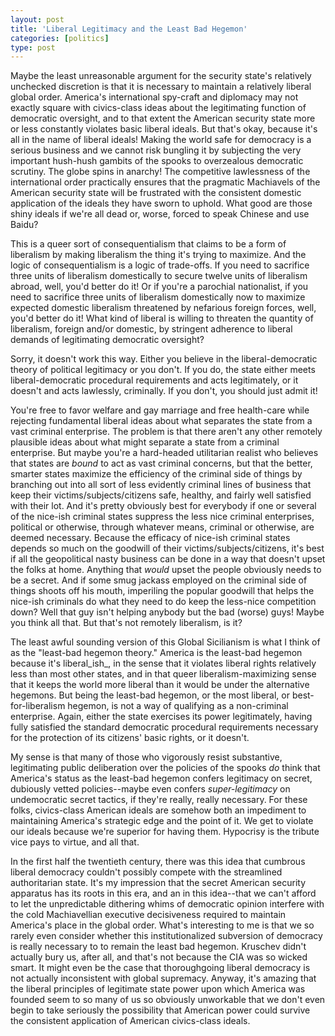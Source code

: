 ```yaml
---
layout: post
title: 'Liberal Legitimacy and the Least Bad Hegemon'
categories: [politics]
type: post
---
```

Maybe the least unreasonable argument for the security state's relatively unchecked discretion is that it is necessary to maintain a relatively liberal global order. America's international spy-craft and diplomacy may not exactly square with civics-class ideas about the legitimating function of democratic oversight, and to that extent the American security state more or less constantly violates basic liberal ideals. But that's okay, because it's all in the name of liberal ideals! Making the world safe for democracy is a serious business and we cannot risk bungling it by subjecting the very important hush-hush gambits of the spooks to overzealous democratic scrutiny. The globe spins in anarchy! The competitive lawlessness of the international order practically ensures that the pragmatic Machiavels of the American security state will be frustrated with the consistent domestic application of the ideals they have sworn to uphold. What good are those shiny ideals if we're all dead or, worse, forced to speak Chinese and use Baidu? 

This is a queer sort of consequentialism that claims to be a form of liberalism by making liberalism the thing it's trying to maximize. And the logic of consequentialism is a logic of trade-offs. If you need to sacrifice three units of liberalism domestically to secure twelve units of liberalism abroad, well, you'd better do it! Or if you're a parochial nationalist, if you need to sacrifice three units of liberalism domestically now to maximize expected domestic liberalism threatened by nefarious foreign forces, well, you'd better do it! What kind of liberal is willing to threaten the quantity of liberalism, foreign and/or domestic, by stringent adherence to liberal demands of legitimating democratic oversight?  

Sorry, it doesn't work this way. Either you believe in the liberal-democratic theory of political legitimacy or you don't. If you do, the state either meets liberal-democratic procedural requirements and acts legitimately, or it doesn't and acts lawlessly, criminally. If you don't, you should just admit it!  

You're free to favor welfare and gay marriage and free health-care while rejecting fundamental liberal ideas about what separates the state from a vast criminal enterprise. The problem is that there aren't any other remotely plausible ideas about what might separate a state from a criminal enterprise. But maybe you're a hard-headed utilitarian realist who believes that states are _bound_ to act as vast criminal concerns, but that the better, smarter states maximize the efficiency of the criminal side of things by branching out into all sort of less evidently criminal lines of business that keep their victims/subjects/citizens safe, healthy, and fairly well satisfied with their lot. And it's pretty obviously best for everybody if one or several of the nice-ish criminal states suppress the less nice criminal enterprises, political or otherwise, through whatever means, criminal or otherwise, are deemed necessary. Because the efficacy of nice-ish criminal states depends so much on the goodwill of their victims/subjects/citizens, it's best if all the geopolitical nasty business can be done in a way that doesn't upset the folks at home. Anything that _would_ upset the people obviously needs to be a secret. And if some smug jackass employed on the criminal side of things shoots off his mouth, imperiling the popular goodwill that helps the nice-ish criminals do what they need to do keep the less-nice competition down? Well that guy isn't helping anybody but the bad (worse) guys! Maybe you think all that. But that's not remotely liberalism, is it? 

The least awful sounding version of this Global Sicilianism is what I think of as the "least-bad hegemon theory." America is the least-bad hegemon because it's liberal_ish_, in the sense that it violates liberal rights relatively less than most other states, and in that queer liberalism-maximizing sense that it keeps the world more liberal than it would be under the alternative hegemons. But being the least-bad hegemon, or the most liberal, or best-for-liberalism hegemon, is not a way of qualifying as a non-criminal enterprise. Again, either the state exercises its power legitimately, having fully satisfied the standard democratic procedural requirements necessary for the protection of its citizens' basic rights, or it doesn't.

My sense is that many of those who vigorously resist substantive, legitimating public deliberation over the policies of the spooks _do_ think that America's status as the least-bad hegemon confers legitimacy on secret, dubiously vetted policies--maybe even confers _super-legitimacy_ on undemocratic secret tactics, if they're really, really necessary. For these folks, civics-class American ideals are somehow both an impediment to maintaining America's strategic edge and the point of it. We get to violate our ideals because we're superior for having them. Hypocrisy is the tribute vice pays to virtue, and all that. 

In the first half the twentieth century, there was this idea that cumbrous liberal democracy couldn't possibly compete with the streamlined authoritarian state. It's my impression that the secret American security apparatus has its roots in this era, and an in this idea--that we can't afford to let the unpredictable dithering whims of democratic opinion interfere with the cold Machiavellian executive decisiveness required to maintain America's place in the global order. What's interesting to me is that we so rarely even consider whether this institutionalized subversion of democracy is really necessary to to remain the least bad hegemon. Kruschev didn't actually bury us, after all, and that's not because the CIA was so wicked smart. It might even be the case that thoroughgoing liberal democracy is not actually inconsistent with global supremacy. Anyway, it's amazing that the liberal principles of legitimate state power upon which America was founded seem to so many of us so obviously unworkable that we don't even begin to take seriously the possibility that American power could survive the consistent application of American civics-class ideals.